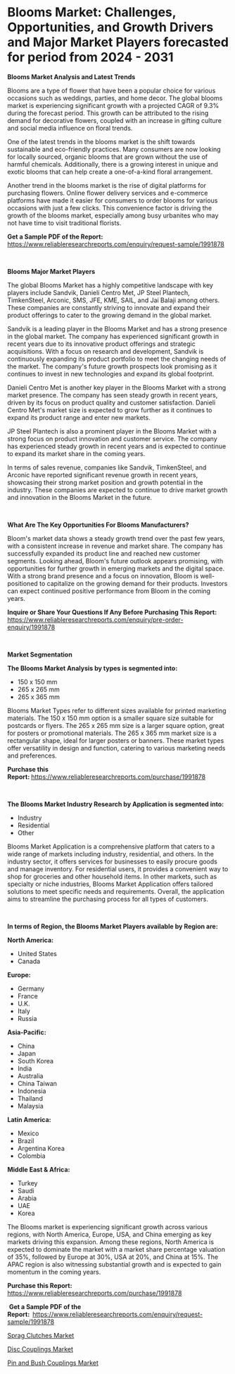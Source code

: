 <p><h1>Blooms Market: Challenges, Opportunities, and Growth Drivers and Major Market Players forecasted for period from 2024 - 2031</h1></p><p><strong>Blooms Market Analysis and Latest Trends</strong></p>
<p><p>Blooms are a type of flower that have been a popular choice for various occasions such as weddings, parties, and home decor. The global blooms market is experiencing significant growth with a projected CAGR of 9.3% during the forecast period. This growth can be attributed to the rising demand for decorative flowers, coupled with an increase in gifting culture and social media influence on floral trends.</p><p>One of the latest trends in the blooms market is the shift towards sustainable and eco-friendly practices. Many consumers are now looking for locally sourced, organic blooms that are grown without the use of harmful chemicals. Additionally, there is a growing interest in unique and exotic blooms that can help create a one-of-a-kind floral arrangement.</p><p>Another trend in the blooms market is the rise of digital platforms for purchasing flowers. Online flower delivery services and e-commerce platforms have made it easier for consumers to order blooms for various occasions with just a few clicks. This convenience factor is driving the growth of the blooms market, especially among busy urbanites who may not have time to visit traditional florists.</p></p>
<p><strong>Get a Sample PDF of the Report:&nbsp;</strong> <a href="https://www.reliableresearchreports.com/enquiry/request-sample/1991878">https://www.reliableresearchreports.com/enquiry/request-sample/1991878</a></p>
<p>&nbsp;</p>
<p><strong>Blooms Major Market Players</strong></p>
<p><p>The global Blooms Market has a highly competitive landscape with key players include Sandvik, Danieli Centro Met, JP Steel Plantech, TimkenSteel, Arconic, SMS, JFE, KME, SAIL, and Jai Balaji among others. These companies are constantly striving to innovate and expand their product offerings to cater to the growing demand in the global market.</p><p>Sandvik is a leading player in the Blooms Market and has a strong presence in the global market. The company has experienced significant growth in recent years due to its innovative product offerings and strategic acquisitions. With a focus on research and development, Sandvik is continuously expanding its product portfolio to meet the changing needs of the market. The company's future growth prospects look promising as it continues to invest in new technologies and expand its global footprint.</p><p>Danieli Centro Met is another key player in the Blooms Market with a strong market presence. The company has seen steady growth in recent years, driven by its focus on product quality and customer satisfaction. Danieli Centro Met's market size is expected to grow further as it continues to expand its product range and enter new markets.</p><p>JP Steel Plantech is also a prominent player in the Blooms Market with a strong focus on product innovation and customer service. The company has experienced steady growth in recent years and is expected to continue to expand its market share in the coming years.</p><p>In terms of sales revenue, companies like Sandvik, TimkenSteel, and Arconic have reported significant revenue growth in recent years, showcasing their strong market position and growth potential in the industry. These companies are expected to continue to drive market growth and innovation in the Blooms Market in the future.</p></p>
<p>&nbsp;</p>
<p><strong>What Are The Key Opportunities For Blooms Manufacturers?</strong></p>
<p><p>Bloom's market data shows a steady growth trend over the past few years, with a consistent increase in revenue and market share. The company has successfully expanded its product line and reached new customer segments. Looking ahead, Bloom's future outlook appears promising, with opportunities for further growth in emerging markets and the digital space. With a strong brand presence and a focus on innovation, Bloom is well-positioned to capitalize on the growing demand for their products. Investors can expect continued positive performance from Bloom in the coming years.</p></p>
<p><strong>Inquire or Share Your Questions If Any Before Purchasing This Report:</strong> <a href="https://www.reliableresearchreports.com/enquiry/pre-order-enquiry/1991878">https://www.reliableresearchreports.com/enquiry/pre-order-enquiry/1991878</a></p>
<p>&nbsp;</p>
<p><strong>Market Segmentation</strong></p>
<p><strong>The Blooms Market Analysis by types is segmented into:</strong></p>
<p><ul><li>150 x 150 mm</li><li>265 x 265 mm</li><li>265 x 365 mm</li></ul></p>
<p><p>Blooms Market Types refer to different sizes available for printed marketing materials. The 150 x 150 mm option is a smaller square size suitable for postcards or flyers. The 265 x 265 mm size is a larger square option, great for posters or promotional materials. The 265 x 365 mm market size is a rectangular shape, ideal for larger posters or banners. These market types offer versatility in design and function, catering to various marketing needs and preferences.</p></p>
<p><strong>Purchase this Report:&nbsp;</strong><a href="https://www.reliableresearchreports.com/purchase/1991878">https://www.reliableresearchreports.com/purchase/1991878</a></p>
<p>&nbsp;</p>
<p><strong>The Blooms Market Industry Research by Application is segmented into:</strong></p>
<p><ul><li>Industry</li><li>Residential</li><li>Other</li></ul></p>
<p><p>Blooms Market Application is a comprehensive platform that caters to a wide range of markets including industry, residential, and others. In the industry sector, it offers services for businesses to easily procure goods and manage inventory. For residential users, it provides a convenient way to shop for groceries and other household items. In other markets, such as specialty or niche industries, Blooms Market Application offers tailored solutions to meet specific needs and requirements. Overall, the application aims to streamline the purchasing process for all types of customers.</p></p>
<p>&nbsp;</p>
<p><strong>In terms of Region, the Blooms Market Players available by Region are:</strong></p>
<p>
    <p> <strong> North America: </strong>
        <ul>
            <li>United States</li>
            <li>Canada</li>
        </ul>
        </p> 
    <p> <strong> Europe: </strong>
        <ul>
            <li>Germany</li>
            <li>France</li>
            <li>U.K.</li>
            <li>Italy</li>
            <li>Russia</li>
        </ul>
        </p> 
    <p> <strong> Asia-Pacific: </strong>
        <ul>
            <li>China</li>
            <li>Japan</li>
            <li>South Korea</li>
            <li>India</li>
            <li>Australia</li>
            <li>China Taiwan</li>
            <li>Indonesia</li>
            <li>Thailand</li>
            <li>Malaysia</li>
        </ul>
        </p> 
    <p> <strong> Latin America: </strong>
        <ul>
            <li>Mexico</li>
            <li>Brazil</li>
            <li>Argentina Korea</li>
            <li>Colombia</li>
        </ul>
        </p> 
    <p> <strong> Middle East & Africa: </strong>
        <ul>
            <li>Turkey</li>
            <li>Saudi</li>
            <li>Arabia</li>
            <li>UAE</li>
            <li>Korea</li>
        </ul>
    </p>
    </p>
<p><p>The Blooms market is experiencing significant growth across various regions, with North America, Europe, USA, and China emerging as key markets driving this expansion. Among these regions, North America is expected to dominate the market with a market share percentage valuation of 35%, followed by Europe at 30%, USA at 20%, and China at 15%. The APAC region is also witnessing substantial growth and is expected to gain momentum in the coming years.</p></p>
<p><strong>Purchase this Report: </strong><a href="https://www.reliableresearchreports.com/purchase/1991878">https://www.reliableresearchreports.com/purchase/1991878</a></p>
<p>&nbsp;<strong>Get a Sample PDF of the Report:&nbsp;&nbsp;</strong><a href="https://www.reliableresearchreports.com/enquiry/request-sample/1991878">https://www.reliableresearchreports.com/enquiry/request-sample/1991878</a></p>
<p><strong></strong></p>
<p><p><a href="https://view.publitas.com/reportprime-1/global-sprag-clutches-market-size-and-market-trends-insights-and-projections-from-2023-to-2030/">Sprag Clutches Market</a></p><p><a href="https://view.publitas.com/reportprime-1/disc-couplings-market-size-share-trends-analysis-report-by-application-regional-outlook-competitive-strategies-and-segment-forecasts-2023-2030/">Disc Couplings Market</a></p><p><a href="https://view.publitas.com/reportprime-1/pin-and-bush-couplings-market-furnish-information-about-market-size-market-share-market-dynamics-and-projections-spanning-from-2023-to-2030/">Pin and Bush Couplings Market</a></p></p>